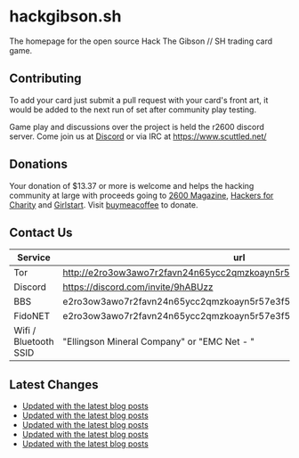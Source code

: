 # hackgibson.sh
The homepage for the open source Hack The Gibson // SH trading card game.


## Contributing

To add your card just submit a pull request with your card's front art, it would be added to the next run of set after community play testing.

Game play and discussions over the project is held the r2600 discord server. Come join us at [Discord](https://discord.com/invite/9hABUzz) or via IRC at https://www.scuttled.net/


## Donations

Your donation of $13.37 or more is welcome and helps the hacking community at large with proceeds going to [2600 Magazine](https://2600.com/), [Hackers for Charity](https://hackersforcharity.org) and [Girlstart](https://girlstart.org).  Visit [buymeacoffee](https://www.buymeacoffee.com/hackgibson.sh) to donate.


## Contact Us

Service | url
-|-
Tor | http://e2ro3ow3awo7r2favn24n65ycc2qmzkoayn5r57e3f56nvjwdcgg32ad.onion
Discord | https://discord.com/invite/9hABUzz
BBS | e2ro3ow3awo7r2favn24n65ycc2qmzkoayn5r57e3f56nvjwdcgg32ad.onion:23
FidoNET | e2ro3ow3awo7r2favn24n65ycc2qmzkoayn5r57e3f56nvjwdcgg32ad.onion:24554
Wifi / Bluetooth SSID | "Ellingson Mineral Company" or "EMC Net - <fidonet address>"

## Latest Changes
<!-- BLOG-POST-LIST:START -->
- [Updated with the latest blog posts](https://github.com/DFW2600/hackgibson.sh/commit/0b3b8cee92e05fefd666f2367a7095eb0bf778d4)
- [Updated with the latest blog posts](https://github.com/DFW2600/hackgibson.sh/commit/393b72ae332dfcb0d2d9993e020a76152c0bf90c)
- [Updated with the latest blog posts](https://github.com/DFW2600/hackgibson.sh/commit/9f8ed2eed43ced0e74517e32a6f83a7c5d37b798)
- [Updated with the latest blog posts](https://github.com/DFW2600/hackgibson.sh/commit/c0ea52320d18774de02b05767ef36c08bc9dcbfc)
- [Updated with the latest blog posts](https://github.com/DFW2600/hackgibson.sh/commit/a67de5d30f8b8fe92e8c12634e4de71e70934d0f)
<!-- BLOG-POST-LIST:END -->
